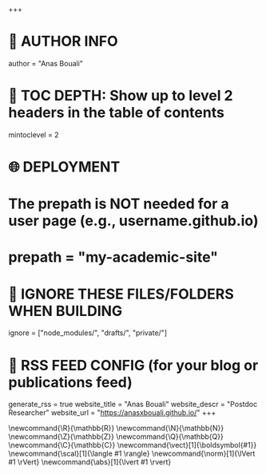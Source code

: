 +++
# 👤 AUTHOR INFO
author = "Anas Bouali"

# 🧭 TOC DEPTH: Show up to level 2 headers in the table of contents
mintoclevel = 2

# 🌐 DEPLOYMENT
# The prepath is NOT needed for a user page (e.g., username.github.io)
# prepath = "my-academic-site"

# 🧼 IGNORE THESE FILES/FOLDERS WHEN BUILDING
ignore = ["node_modules/", "drafts/", "private/"]

# 🔔 RSS FEED CONFIG (for your blog or publications feed)
generate_rss = true
website_title = "Anas Bouali"
website_descr = "Postdoc Researcher"
website_url   = "https://anasxbouali.github.io/"
+++

\newcommand{\R}{\mathbb{R}}
\newcommand{\N}{\mathbb{N}}
\newcommand{\Z}{\mathbb{Z}}
\newcommand{\Q}{\mathbb{Q}}
\newcommand{\C}{\mathbb{C}}
\newcommand{\vect}[1]{\boldsymbol{#1}}
\newcommand{\scal}[1]{\langle #1 \rangle}
\newcommand{\norm}[1]{\lVert #1 \rVert}
\newcommand{\abs}[1]{\lvert #1 \rvert}